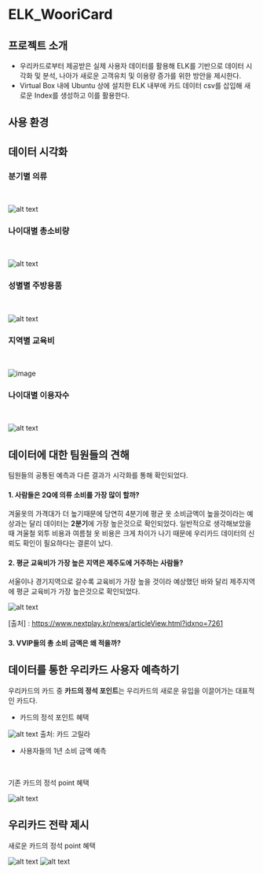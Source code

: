 # ELK_WooriCard


## 프로젝트 소개


- 우리카드로부터 제공받은 실제 사용자 데이터를 활용해 ELK를 기반으로 데이터 시각화 및 분석, 나아가 새로운 고객유치 및 이용량 증가를 위한 방안을 제시한다.
- Virtual Box 내에 Ubuntu 상에 설치한 ELK 내부에 카드 데이터 csv를 삽입해 새로운 Index를 생성하고 이를 활용한다.


## 사용 환경


## 데이터 시각화

### 분기별 의류
<br>

![alt text](IMG2.png)

### 나이대별 총소비량
<br>

![alt text](IMG_4.png)

### 성별별 주방용품
<br>

![alt text](IMG3-1.PNG)

### 지역별 교육비
<br>

![image](https://github.com/user-attachments/assets/59c0cd1e-e639-4487-b206-a5cb729115c0)

### 나이대별 이용자수
<br>

![alt text](IMG1.PNG)


## 데이터에 대한 팀원들의 견해


팀원들의 공통된 예측과 다른 결과가 시각화를 통해 확인되었다. 


#### 1. 사람들은 2Q에 의류 소비를 가장 많이 할까?

겨울옷의 가격대가 더 높기때문에 당연히 4분기에 평균 옷 소비금액이 높을것이라는 예상과는 달리 데이터는 **2분기**에 가장 높은것으로 확인되었다. 일반적으로 생각해보았을때 겨울철 외투 비용과 여름철 옷 비용은 크게 차이가 나기 때문에 우리카드 데이터의 신뢰도 확인이 필요하다는 결론이 났다.


#### 2. 평균 교육비가 가장 높은 지역은 제주도에 거주하는 사람들?

서울이나 경기지역으로 갈수록 교육비가 가장 높을 것이라 예상했던 바와 달리 제주지역에 평균 교육비가 가장 높은것으로 확인되었다.

![alt text](교육비_기사.jpg)

[출처] : https://www.nextplay.kr/news/articleView.html?idxno=7261


#### 3. VVIP들의 총 소비 금액은 왜 적을까?


## 데이터를 통한 우리카드 사용자 예측하기
우리카드의 카드 중 **카드의 정석 포인트**는 우리카드의 새로운 유입을 이끌어가는 대표적인 카드다.


- 카드의 정석 포인트 혜택


![alt text](image.png)
출처: 카드 고릴라
<br>

- 사용자들의 1년 소비 금액 예측
<br>

기존 카드의 정석 point 혜택

![alt text](image-3.png)




## 우리카드 전략 제시

새로운 카드의 정석 point 혜택

![alt text](image-1.png)
![alt text](image-2.png)
